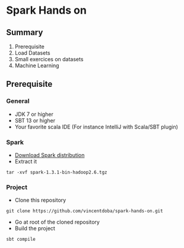 # Spark Hands on

## Summary

1. Prerequisite
2. Load Datasets
3. Small exercices on datasets
4. Machine Learning


## Prerequisite

### General

* JDK 7 or higher
* SBT 13 or higher
* Your favorite scala IDE (For instance IntelliJ with Scala/SBT plugin)

### Spark

* [Download Spark distribution](http://www.apache.org/dyn/closer.cgi/spark/spark-1.3.1/spark-1.3.1-bin-hadoop2.6.tgz)
* Extract it 
```
tar -xvf spark-1.3.1-bin-hadoop2.6.tgz
```

### Project

* Clone this repository
```
git clone https://github.com/vincentdoba/spark-hands-on.git
```
* Go at root of the cloned repository
* Build the project
```
sbt compile
```



 
